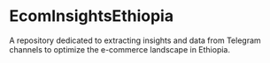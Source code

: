 # EcomInsightsEthiopia
A repository dedicated to extracting insights and data from Telegram channels to optimize the e-commerce landscape in Ethiopia.
